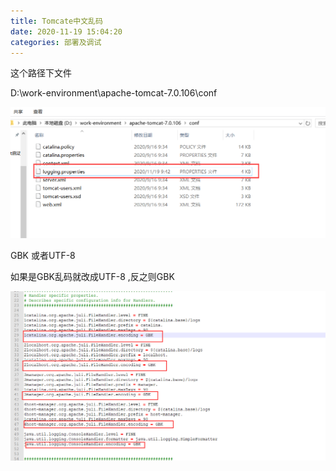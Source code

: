 ```yaml
---
title: Tomcate中文乱码
date: 2020-11-19 15:04:20
categories: 部署及调试
---
```


这个路径下文件

D:\work-environment\apache-tomcat-7.0.106\conf

![Tomcate中文乱码/1605750529294.png](Tomcate中文乱码/1605750529294.png)

GBK 或者UTF-8

 如果是GBK乱码就改成UTF-8 ,反之则GBK

![1605750588836](Tomcate中文乱码/1605750588836.png)
